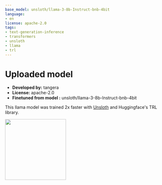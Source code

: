 ```yaml
---
base_model: unsloth/llama-3-8b-Instruct-bnb-4bit
language:
- en
license: apache-2.0
tags:
- text-generation-inference
- transformers
- unsloth
- llama
- trl
---
```


# Uploaded  model

- **Developed by:** tangera
- **License:** apache-2.0
- **Finetuned from model :** unsloth/llama-3-8b-Instruct-bnb-4bit

This llama model was trained 2x faster with [Unsloth](https://github.com/unslothai/unsloth) and Huggingface's TRL library.

[<img src="https://raw.githubusercontent.com/unslothai/unsloth/main/images/unsloth%20made%20with%20love.png" width="200"/>](https://github.com/unslothai/unsloth)
